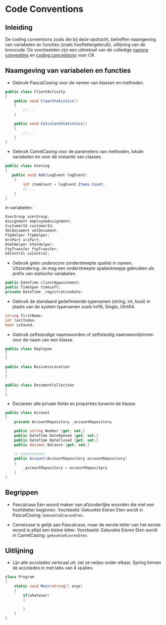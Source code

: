 ﻿# Code Conventions

## Inleiding
De coding conventions zoals die bij deze opdracht, betreffen naamgeving van variabelen en functies (zoals hooflettergebruik), uitlijning van de broncode. 
De voorbeelden zijn een uittreksel van de volledige [naming conventiins](https://learn.microsoft.com/en-us/dotnet/csharp/fundamentals/coding-style/identifier-names) en [coding concentions](https://learn.microsoft.com/en-us/dotnet/csharp/fundamentals/coding-style/coding-conventions) voor C#.

## Naamgeving van variabelen en functies
- Gebruik PascalCasing voor de namen van klassen en methoden.

```csharp
public class ClientActivity
{
    public void ClearStatistics()
    {
        //...
    }

    public void CalculateStatistics()
    {
        //...
    }
}
```

- Gebruik CamelCasing voor de parameters van methoden, lokale variabelen en voor de instantie van classes.

```csharp
public class UserLog
{
   public void Add(LogEvent logEvent)
    {
        int itemCount = logEvent.Items.Count;
        // ...
    }
}
```

in variabelen:
```csharp
UserGroup userGroup;
Assignment employeeAssignment;
CustomerId customerId;
XmlDocument xmlDocument;
FtpHelper ftpHelper;
UriPart uriPart;
HtmlHelper htmlHelper;
FtpTransfer ftpTransfer;
UIControl uiControl;
```

- Gebruik géén underscore (onderstreepte spatie) in namen.
Uitzondering: Je mag een onderstreepte spatiestreepje gebruiken als prefix van statische variabelen. 

```csharp
public DateTime clientAppointment;
public TimeSpan timeLeft;
private DateTime _registrationDate;
```

- Gebruik de standaard gedefinieerde typenamen (string, int, bool) in plaats van de system typenamen zoals Int16, Single, UInt64.

```csharp
string firstName;
int lastIndex;
bool isSaved;
```

- Gebruik zelfstandige naamwoorden of zelfstandig naamwoordzinnen voor de naam van een klasse.

```csharp
public class Employee
{
}

public class BusinessLocation
{
}

public class DocumentCollection
{
}
```

- Declareer alle private fields en properties bovenin de klasse. 
```csharp
public class Account
{
    private AccountRepository _accountRepository

    public string Number {get; set;}
    public DateTime DateOpened {get; set;}
    public DateTime DateClosed {get; set;}
    public decimal Balance {get; set;}
 
    // Constructor
    public Account(AccountRepository accountRepository)
    {
        _accountRepository = accountRepositpry
    }
}
```

## Begrippen
- Pascalcase
  Eén woord maken van afzonderlijke woorden die met een hoofdletter beginnen.
  Voorbeeld: Gekookte Eieren Eten wordt in PascalCasing: `GekookteEierenEten`.

- Camelcase
  Is gelijk aan Pascalcase, maar de eerste letter van het eerste woord is altijd een kleine letter.
  Voorbeeld: Gekookte Eieren Eten wordt in CamelCasing: `gekookteEierenEten`.

## Uitlijning
- Lijn alle accolades verticaal uit: zet ze netjes onder elkaar. Spring binnen de accolades in met tabs van 4 spaties.

```csharp
class Program
{
    static void Main(string[] args)
    {
        if(whatever)
        {

        }
    }
}
```